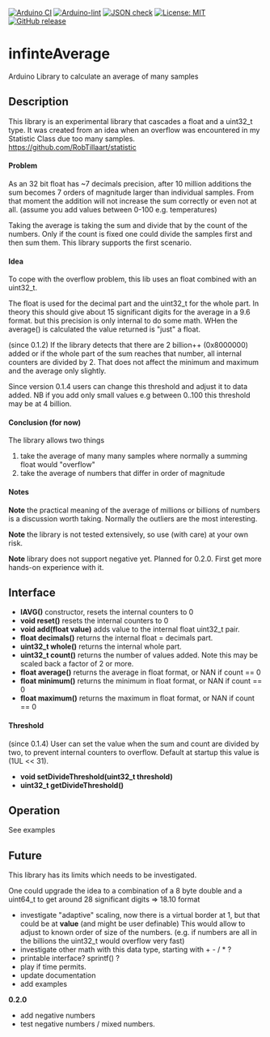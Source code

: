 
[![Arduino CI](https://github.com/RobTillaart/infiniteAverage/workflows/Arduino%20CI/badge.svg)](https://github.com/marketplace/actions/arduino_ci)
[![Arduino-lint](https://github.com/RobTillaart/infiniteAverage/actions/workflows/arduino-lint.yml/badge.svg)](https://github.com/RobTillaart/infiniteAverage/actions/workflows/arduino-lint.yml)
[![JSON check](https://github.com/RobTillaart/infiniteAverage/actions/workflows/jsoncheck.yml/badge.svg)](https://github.com/RobTillaart/infiniteAverage/actions/workflows/jsoncheck.yml)
[![License: MIT](https://img.shields.io/badge/license-MIT-green.svg)](https://github.com/RobTillaart/infiniteAverage/blob/master/LICENSE)
[![GitHub release](https://img.shields.io/github/release/RobTillaart/infiniteAverage.svg?maxAge=3600)](https://github.com/RobTillaart/infiniteAverage/releases)


# infinteAverage

Arduino Library to calculate an average of many samples


## Description

This library is an experimental library that cascades a float and a uint32_t type.
It was created from an idea when an overflow was encountered in my Statistic Class
due too many samples. https://github.com/RobTillaart/statistic


#### Problem

As an 32 bit float has ~7 decimals precision, after 10 million additions the sum
becomes 7 orders of magnitude larger than individual samples. From that moment
the addition will not increase the sum correctly or even not at all.
(assume you add values between 0-100 e.g. temperatures)

Taking the average is taking the sum and divide that by the count of the numbers.
Only if the count is fixed one could divide the samples first and then sum them.
This library supports the first scenario.


#### Idea 

To cope with the overflow problem, this lib uses an float combined with an uint32_t.

The float is used for the decimal part and the uint32_t for the whole part.
In theory this should give about 15 significant digits for the average in a 9.6 format.
but this precision is only internal to do some math. WHen the average() is calculated
the value returned is "just" a float.

(since 0.1.2)
If the library detects that there are 2 billion++ (0x8000000) added or if the whole 
part of the sum reaches that number, all internal counters are divided by 2. 
That does not affect the minimum and maximum and the average only slightly.

Since version 0.1.4 users can change this threshold and adjust it to data added. 
NB if you add only small values e.g between 0..100 this threshold may be at 4 billion.


#### Conclusion (for now)

The library allows two things
1. take the average of many many samples where normally a summing float would "overflow"
2. take the average of numbers that differ in order of magnitude


#### Notes

**Note** the practical meaning of the average of millions or billions of numbers 
is a discussion worth taking. Normally the outliers are the most interesting. 

**Note** the library is not tested extensively, so use (with care) at your own risk.

**Note** library does not support negative yet. Planned for 0.2.0. 
First get more hands-on experience with it.


## Interface

- **IAVG()** constructor, resets the internal counters to 0
- **void reset()** resets the internal counters to 0
- **void add(float value)** adds value to the internal float uint32_t pair.
- **float decimals()** returns the internal float = decimals part.
- **uint32_t whole()** returns the internal whole part.
- **uint32_t count()** returns the number of values added. 
Note this may be scaled back a factor of 2 or more.
- **float average()** returns the average in float format, or NAN if count == 0
- **float minimum()** returns the minimum in float format, or NAN if count == 0
- **float maximum()** returns the maximum in float format, or NAN if count == 0

#### Threshold

(since 0.1.4) User can set the value when the sum and count are divided by two, to prevent internal counters to overflow. Default at startup this value is (1UL << 31).
- **void setDivideThreshold(uint32_t threshold)**
- **uint32_t getDivideThreshold()**


## Operation

See examples


## Future

This library has its limits which needs to be investigated.

One could upgrade the idea to a combination of a 8 byte double and a uint64_t
to get around 28 significant digits => 18.10 format 

- investigate "adaptive" scaling, now there is a virtual border at 1, 
  but that could be at **value** (and might be user definable)
  This would allow to adjust to known order of size of the numbers.
  (e.g. if numbers are all in the billions the uint32_t would overflow very fast)
- investigate other math with this data type, starting with + - / \* ?
- printable interface?  sprintf() ?
- play if time permits.
- update documentation
- add examples

**0.2.0**
- add negative numbers
- test negative numbers / mixed numbers.

